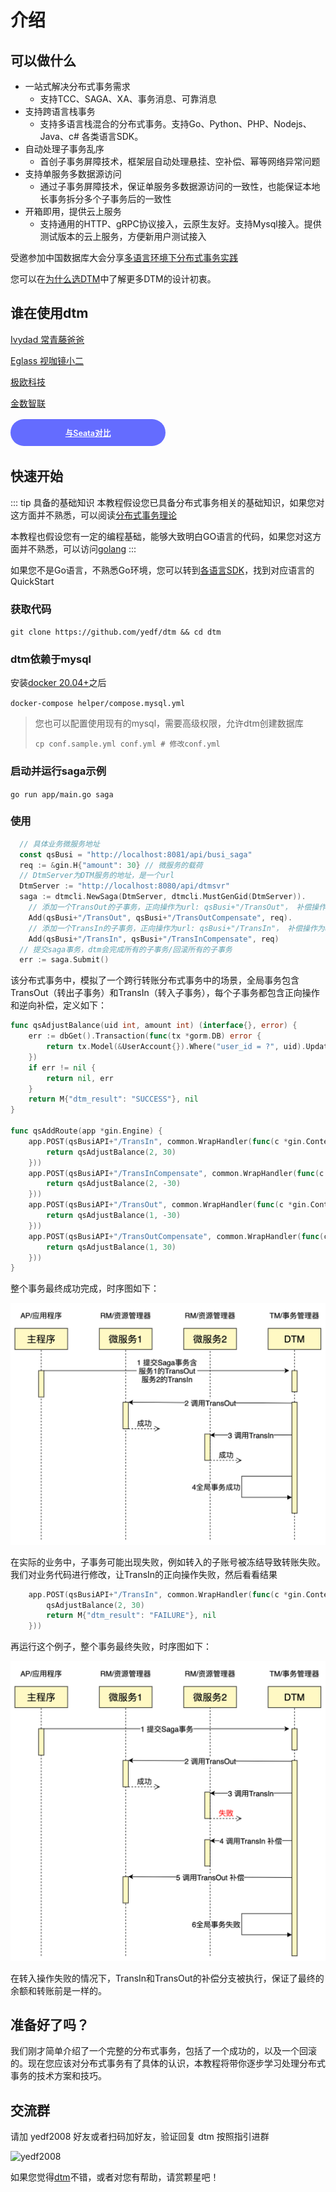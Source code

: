 # 介绍

## 可以做什么

* 一站式解决分布式事务需求
  - 支持TCC、SAGA、XA、事务消息、可靠消息
* 支持跨语言栈事务
  - 支持多语言栈混合的分布式事务。支持Go、Python、PHP、Nodejs、Java、c# 各类语言SDK。
* 自动处理子事务乱序
  - 首创子事务屏障技术，框架层自动处理悬挂、空补偿、幂等网络异常问题
* 支持单服务多数据源访问
  - 通过子事务屏障技术，保证单服务多数据源访问的一致性，也能保证本地长事务拆分多个子事务后的一致性
* 开箱即用，提供云上服务
  - 支持通用的HTTP、gRPC协议接入，云原生友好。支持Mysql接入。提供测试版本的云上服务，方便新用户测试接入

受邀参加中国数据库大会分享[多语言环境下分布式事务实践](http://dtcc.it168.com/yicheng.html#b9)

您可以在[为什么选DTM](./why)中了解更多DTM的设计初衷。

## 谁在使用dtm

[Ivydad 常青藤爸爸](https://ivydad.com)

[Eglass 视咖镜小二](https://epeijing.cn)

[极欧科技](http://jiou.me)

[金数智联](./start)


<a style="
    background-color:#646cff;
    font-size: 0.9em;
    color: #fff;
    margin: 0.2em 0;
    width: 200px;
    text-align: center;
    padding: 12px 24px;
    display: inline-block;
    vertical-align: middle;
    border-radius: 2em;
    font-weight: 600;
" href="../other/opensource">与Seata对比</a>

## 快速开始

::: tip 具备的基础知识
本教程假设您已具备分布式事务相关的基础知识，如果您对这方面并不熟悉，可以阅读[分布式事务理论](../guide/theory)

本教程也假设您有一定的编程基础，能够大致明白GO语言的代码，如果您对这方面并不熟悉，可以访问[golang](https://golang.google.cn/)
:::

如果您不是Go语言，不熟悉Go环境，您可以转到[各语言SDK](../summary/code)，找到对应语言的QuickStart

### 获取代码

`git clone https://github.com/yedf/dtm && cd dtm`

### dtm依赖于mysql

安装[docker 20.04+](https://docs.docker.com/get-docker/)之后

`docker-compose helper/compose.mysql.yml`

> 您也可以配置使用现有的mysql，需要高级权限，允许dtm创建数据库
>
> `cp conf.sample.yml conf.yml # 修改conf.yml`

### 启动并运行saga示例
`go run app/main.go saga`

### 使用
``` GO
  // 具体业务微服务地址
  const qsBusi = "http://localhost:8081/api/busi_saga"
  req := &gin.H{"amount": 30} // 微服务的载荷
  // DtmServer为DTM服务的地址，是一个url
  DtmServer := "http://localhost:8080/api/dtmsvr"
  saga := dtmcli.NewSaga(DtmServer, dtmcli.MustGenGid(DtmServer)).
    // 添加一个TransOut的子事务，正向操作为url: qsBusi+"/TransOut"， 补偿操作为url: qsBusi+"/TransOutCompensate"
    Add(qsBusi+"/TransOut", qsBusi+"/TransOutCompensate", req).
    // 添加一个TransIn的子事务，正向操作为url: qsBusi+"/TransIn"， 补偿操作为url: qsBusi+"/TransInCompensate"
    Add(qsBusi+"/TransIn", qsBusi+"/TransInCompensate", req)
  // 提交saga事务，dtm会完成所有的子事务/回滚所有的子事务
  err := saga.Submit()
```

该分布式事务中，模拟了一个跨行转账分布式事务中的场景，全局事务包含TransOut（转出子事务）和TransIn（转入子事务），每个子事务都包含正向操作和逆向补偿，定义如下：

``` go
func qsAdjustBalance(uid int, amount int) (interface{}, error) {
	err := dbGet().Transaction(func(tx *gorm.DB) error {
		return tx.Model(&UserAccount{}).Where("user_id = ?", uid).Update("balance", gorm.Expr("balance + ?", amount)).Error
	})
	if err != nil {
		return nil, err
	}
	return M{"dtm_result": "SUCCESS"}, nil
}

func qsAddRoute(app *gin.Engine) {
	app.POST(qsBusiAPI+"/TransIn", common.WrapHandler(func(c *gin.Context) (interface{}, error) {
		return qsAdjustBalance(2, 30)
	}))
	app.POST(qsBusiAPI+"/TransInCompensate", common.WrapHandler(func(c *gin.Context) (interface{}, error) {
		return qsAdjustBalance(2, -30)
	}))
	app.POST(qsBusiAPI+"/TransOut", common.WrapHandler(func(c *gin.Context) (interface{}, error) {
		return qsAdjustBalance(1, -30)
	}))
	app.POST(qsBusiAPI+"/TransOutCompensate", common.WrapHandler(func(c *gin.Context) (interface{}, error) {
		return qsAdjustBalance(1, 30)
	}))
}
```

整个事务最终成功完成，时序图如下：

![saga_normal](../imgs/saga_normal.jpg)

在实际的业务中，子事务可能出现失败，例如转入的子账号被冻结导致转账失败。我们对业务代码进行修改，让TransIn的正向操作失败，然后看看结果

``` go
	app.POST(qsBusiAPI+"/TransIn", common.WrapHandler(func(c *gin.Context) (interface{}, error) {
		qsAdjustBalance(2, 30)
		return M{"dtm_result": "FAILURE"}, nil
	}))
```

再运行这个例子，整个事务最终失败，时序图如下：

![saga_rollback](../imgs/saga_rollback.jpg)

在转入操作失败的情况下，TransIn和TransOut的补偿分支被执行，保证了最终的余额和转账前是一样的。

## 准备好了吗？

我们刚才简单介绍了一个完整的分布式事务，包括了一个成功的，以及一个回滚的。现在您应该对分布式事务有了具体的认识，本教程将带你逐步学习处理分布式事务的技术方案和技巧。

## 交流群

请加 yedf2008 好友或者扫码加好友，验证回复 dtm 按照指引进群

![yedf2008](https://service.ivydad.com/cover/dubbingb6b5e2c0-2d2a-cd59-f7c5-c6b90aceb6f1.jpeg)

如果您觉得[dtm](https://github.com/yedf/dtm)不错，或者对您有帮助，请赏颗星吧！
